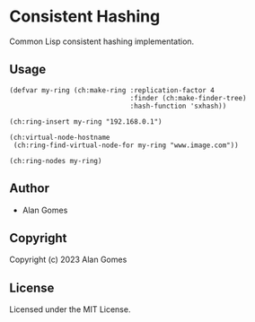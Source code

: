 # Consistent Hashing

Common Lisp consistent hashing implementation.

## Usage

```common-lisp
(defvar my-ring (ch:make-ring :replication-factor 4
                              :finder (ch:make-finder-tree)
                              :hash-function 'sxhash))

(ch:ring-insert my-ring "192.168.0.1")

(ch:virtual-node-hostname
 (ch:ring-find-virtual-node-for my-ring "www.image.com"))

(ch:ring-nodes my-ring)
```

## Author

* Alan Gomes

## Copyright
Copyright (c) 2023 Alan Gomes

## License

Licensed under the MIT License.
